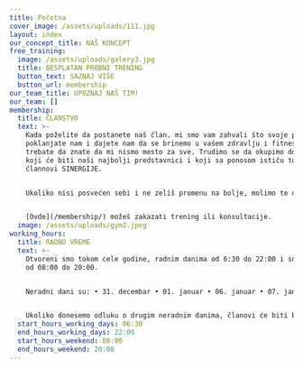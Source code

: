 ```yaml
---
title: Početna
cover_image: /assets/uploads/111.jpg
layout: index
our_concept_title: NAŠ KONCEPT
free_training:
  image: /assets/uploads/galery3.jpg
  title: BESPLATAN PROBNI TRENING
  button_text: SAZNAJ VIŠE
  button_url: membership
our_team_title: UPOZNAJ NAŠ TIM!
our_team: []
membership:
  title: ČLANSTVO
  text: >-
    Kada poželite da postanete naš član. mi smo vam zahvali što svoje poverenje
    poklanjate nam i dajete nam da se brinemo u vašem zdravlju i fitnesu, ali
    trebate da znate da mi nismo mesto za sve. Trudimo se da okupimo dobre ljude
    koji će biti naši najbolji predstavnici i koji sa ponosom ističu to što su
    člannovi SINERGIJE.


    Ukoliko nisi posvećen sebi i ne zeliš promenu na bolje, molimo te da ne trošiš svoje a ni naše vreme.


    [Ovde](/membership/) možeš zakazati trening ili konsultacije.
  image: /assets/uploads/gym2.jpeg
working_hours:
  title: RADNO VREME
  text: >-
    Otvoreni smo tokom cele godine, radnim danima od 6:30 do 22:00 i subotom
    od 08:00 do 20:00.


    Neradni dani su: • 31. decembar • 01. januar • 06. januar • 07. januar • Uskrs • 01. maj


    Ukoliko donesemo odluku o drugim neradnim danima, članovi će biti blagovremeno obavešteni.
  start_hours_working_days: 06:30
  end_hours_working_days: 22:00
  start_hours_weekend: 08:00
  end_hours_weekend: 20:00
---
```

